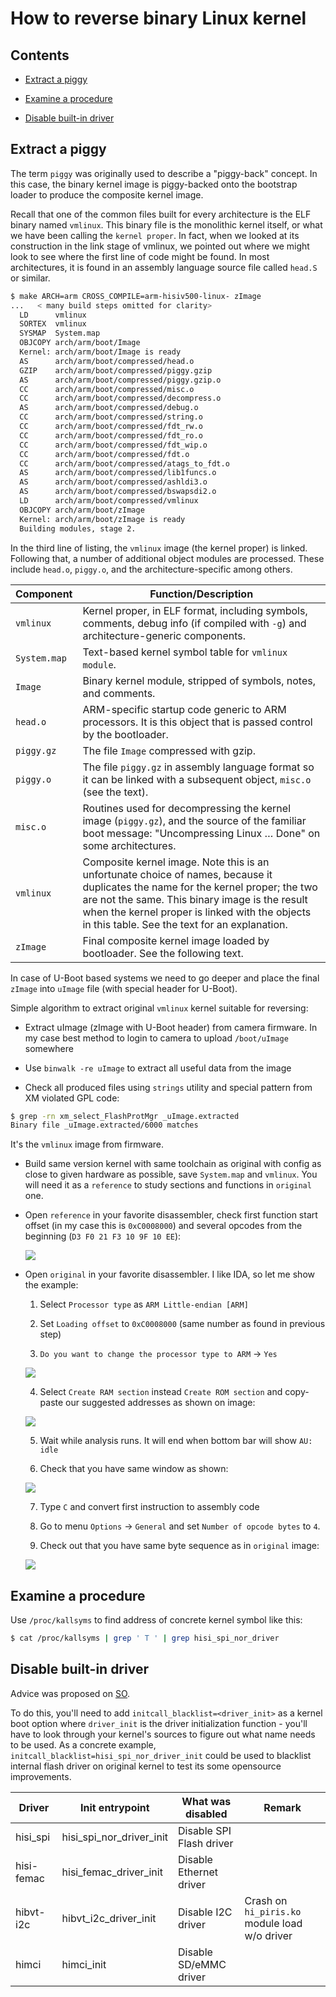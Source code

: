# How to reverse binary Linux kernel

## Contents

- [Extract a piggy](#piggy)

- [Examine a procedure](#kallsyms)

- [Disable built-in driver](#disable-builtin)

## Extract a piggy <a name="piggy"></a>

The term `piggy` was originally used to describe a "piggy-back" concept. In this
case, the binary kernel image is piggy-backed onto the bootstrap loader to
produce the composite kernel image.

Recall that one of the common files built for every architecture is the ELF
binary named `vmlinux`. This binary file is the monolithic kernel itself, or
what we have been calling the `kernel proper`. In fact, when we looked at its
construction in the link stage of vmlinux, we pointed out where we might look to
see where the first line of code might be found. In most architectures, it is
found in an assembly language source file called `head.S` or similar.

```sh
$ make ARCH=arm CROSS_COMPILE=arm-hisiv500-linux- zImage
...   < many build steps omitted for clarity>
  LD      vmlinux
  SORTEX  vmlinux
  SYSMAP  System.map
  OBJCOPY arch/arm/boot/Image
  Kernel: arch/arm/boot/Image is ready
  AS      arch/arm/boot/compressed/head.o
  GZIP    arch/arm/boot/compressed/piggy.gzip
  AS      arch/arm/boot/compressed/piggy.gzip.o
  CC      arch/arm/boot/compressed/misc.o
  CC      arch/arm/boot/compressed/decompress.o
  AS      arch/arm/boot/compressed/debug.o
  CC      arch/arm/boot/compressed/string.o
  CC      arch/arm/boot/compressed/fdt_rw.o
  CC      arch/arm/boot/compressed/fdt_ro.o
  CC      arch/arm/boot/compressed/fdt_wip.o
  CC      arch/arm/boot/compressed/fdt.o
  CC      arch/arm/boot/compressed/atags_to_fdt.o
  AS      arch/arm/boot/compressed/lib1funcs.o
  AS      arch/arm/boot/compressed/ashldi3.o
  AS      arch/arm/boot/compressed/bswapsdi2.o
  LD      arch/arm/boot/compressed/vmlinux
  OBJCOPY arch/arm/boot/zImage
  Kernel: arch/arm/boot/zImage is ready
  Building modules, stage 2.
```

In the third line of listing, the `vmlinux` image (the kernel proper) is linked.
Following that, a number of additional object modules are processed. These
include `head.o`, `piggy.o`, and the architecture-specific among others.

| Component    | Function/Description                                                                                                                                                                                                                                                                   |
| ------------ | -------------------------------------------------------------------------------------------------------------------------------------------------------------------------------------------------------------------------------------------------------------------------------------- |
| `vmlinux`    | Kernel proper, in ELF format, including symbols, comments, debug info (if compiled with `-g`) and architecture-generic components.                                                                                                                                                     |
| `System.map` | Text-based kernel symbol table for `vmlinux module`.                                                                                                                                                                                                                                   |
| `Image`      | Binary kernel module, stripped of symbols, notes, and comments.                                                                                                                                                                                                                        |
| `head.o`     | ARM-specific startup code generic to ARM processors. It is this object that is passed control by the bootloader.                                                                                                                                                                       |
| `piggy.gz`   | The file `Image` compressed with gzip.                                                                                                                                                                                                                                                 |
| `piggy.o`    | The file `piggy.gz` in assembly language format so it can be linked with a subsequent object, `misc.o` (see the text).                                                                                                                                                                 |
| `misc.o`     | Routines used for decompressing the kernel image (`piggy.gz`), and the source of the familiar boot message: "Uncompressing Linux … Done" on some architectures.                                                                                                                        |
| `vmlinux`    | Composite kernel image. Note this is an unfortunate choice of names, because it duplicates the name for the kernel proper; the two are not the same. This binary image is the result when the kernel proper is linked with the objects in this table. See the text for an explanation. |
| `zImage`     | Final composite kernel image loaded by bootloader. See the following text.                                                                                                                                                                                                             |

In case of U-Boot based systems we need to go deeper and place the final
`zImage` into `uImage` file (with special header for U-Boot).

Simple algorithm to extract original `vmlinux` kernel suitable for reversing:

- Extract uImage (zImage with U-Boot header) from camera firmware. In my case best
  method to login to camera to upload `/boot/uImage` somewhere

- Use `binwalk -re uImage` to extract all useful data from the image

- Check all produced files using `strings` utility and special pattern from XM
  violated GPL code:

```sh
$ grep -rn xm_select_FlashProtMgr _uImage.extracted
Binary file _uImage.extracted/6000 matches
```

It's the `vmlinux` image from firmware.

- Build same version kernel with same toolchain as original with config as close
  to given hardware as possible, save `System.map` and `vmlinux`. You will need
  it as a `reference` to study sections and functions in `original` one.

- Open `reference` in your favorite disassembler, check first function start
  offset (in my case this is `0xC0008000`) and several opcodes from the
  beginning (`D3 F0 21 F3 10 9F 10 EE`):

  ![](images/IDA_reference_start.png?raw=true)

- Open `original` in your favorite disassembler. I like IDA, so let me show the
  example:

  1. Select `Processor type` as `ARM Little-endian [ARM]`

  2. Set `Loading offset` to `0xC0008000` (same number as found in previous step)

  3. `Do you want to change the processor type to ARM` -> `Yes`

  ![](images/IDA_original_load.png?raw=true)

  4. Select `Create RAM section` instead `Create ROM section` and copy-paste our
     suggested addresses as shown on image:

  ![](images/IDA_original_sections.png?raw=true)

  5. Wait while analysis runs. It will end when bottom bar will show `AU: idle`

  6. Check that you have same window as shown:

  ![](images/IDA_original_blob.png?raw=true)

  7. Type `C` and convert first instruction to assembly code

  8. Go to menu `Options` -> `General` and set `Number of opcode bytes` to `4`.

  9. Check out that you have same byte sequence as in `original` image:

  ![](images/IDA_original_opcodes.png?raw=true)

## Examine a procedure <a name="kallsyms"></a>

Use `/proc/kallsyms` to find address of concrete kernel symbol like this:

```sh
$ cat /proc/kallsyms | grep ' T ' | grep hisi_spi_nor_driver
```

## Disable built-in driver <a name=disable-builtin></a>

Advice was proposed on [SO](https://unix.stackexchange.com/a/474552/364571).

To do this, you'll need to add `initcall_blacklist=<driver_init>` as a kernel
boot option where `driver_init` is the driver initialization function - you'll
have to look through your kernel's sources to figure out what name needs to be
used. As a concrete example, `initcall_blacklist=hisi_spi_nor_driver_init` could
be used to blacklist internal flash driver on original kernel to test its some
opensource improvements.

| Driver     | Init entrypoint          | What was disabled        | Remark                                        |
| ---------- | ------------------------ | ------------------------ | --------------------------------------------- |
| hisi_spi   | hisi_spi_nor_driver_init | Disable SPI Flash driver |
| hisi-femac | hisi_femac_driver_init   | Disable Ethernet driver  |
| hibvt-i2c  | hibvt_i2c_driver_init    | Disable I2C driver       | Crash on `hi_piris.ko` module load w/o driver |
| himci      | himci_init               | Disable SD/eMMC driver   |
